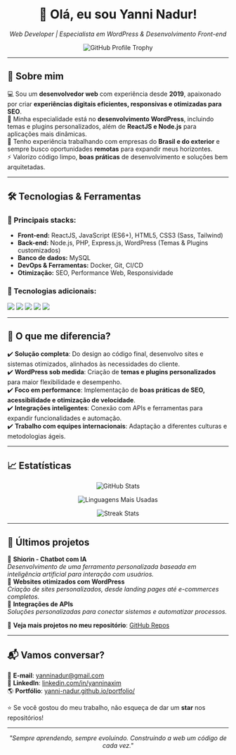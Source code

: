 <h1 align="center">🚀 Olá, eu sou Yanni Nadur!</h1>
<p align="center">
  <i>Web Developer | Especialista em WordPress & Desenvolvimento Front-end</i>
</p>

<p align="center">
  <img src="https://github-profile-trophy.vercel.app/?username=yanni-nadur&theme=radical" alt="GitHub Profile Trophy" />
</p>

---

## 🔹 Sobre mim  

💻 Sou um **desenvolvedor web** com experiência desde **2019**, apaixonado por criar **experiências digitais eficientes, responsivas e otimizadas para SEO**.  
🎯 Minha especialidade está no **desenvolvimento WordPress**, incluindo temas e plugins personalizados, além de **ReactJS e Node.js** para aplicações mais dinâmicas.  
📍 Tenho experiência trabalhando com empresas do **Brasil e do exterior** e sempre busco oportunidades **remotas** para expandir meus horizontes.  
⚡ Valorizo código limpo, **boas práticas** de desenvolvimento e soluções bem arquitetadas.  

---

## 🛠️ Tecnologias & Ferramentas  

### 📌 Principais stacks:
- **Front-end:** ReactJS, JavaScript (ES6+), HTML5, CSS3 (Sass, Tailwind)
- **Back-end:** Node.js, PHP, Express.js, WordPress (Temas & Plugins customizados)
- **Banco de dados:** MySQL
- **DevOps & Ferramentas:** Docker, Git, CI/CD
- **Otimização:** SEO, Performance Web, Responsividade  

### 📌 Tecnologias adicionais:
<p align="left">
  <img src="https://img.shields.io/badge/MySQL-005C84?style=for-the-badge&logo=mysql&logoColor=white" />
  <img src="https://img.shields.io/badge/WordPress-21759B?style=for-the-badge&logo=wordpress&logoColor=white" />
  <img src="https://img.shields.io/badge/React-61DAFB?style=for-the-badge&logo=react&logoColor=black" />
  <img src="https://img.shields.io/badge/Node.js-339933?style=for-the-badge&logo=node.js&logoColor=white" />
  <img src="https://img.shields.io/badge/Docker-2496ED?style=for-the-badge&logo=docker&logoColor=white" />
</p>

---

## 📌 O que me diferencia?  

✔️ **Solução completa**: Do design ao código final, desenvolvo sites e sistemas otimizados, alinhados às necessidades do cliente.  
✔️ **WordPress sob medida**: Criação de **temas e plugins personalizados** para maior flexibilidade e desempenho.  
✔️ **Foco em performance**: Implementação de **boas práticas de SEO, acessibilidade e otimização de velocidade**.  
✔️ **Integrações inteligentes**: Conexão com APIs e ferramentas para expandir funcionalidades e automação.  
✔️ **Trabalho com equipes internacionais**: Adaptação a diferentes culturas e metodologias ágeis.  

---

## 📈 Estatísticas  

<p align="center">
  <img src="https://github-readme-stats.vercel.app/api?username=yanni-nadur&show_icons=true&theme=radical" alt="GitHub Stats" />
</p>

<p align="center">
  <img src="https://github-readme-stats.vercel.app/api/top-langs/?username=yanni-nadur&layout=compact&theme=radical" alt="Linguagens Mais Usadas" />
</p>

<p align="center">
  <img src="https://github-readme-streak-stats.herokuapp.com/?user=yanni-nadur&theme=radical" alt="Streak Stats" />
</p>

---

## 🎯 Últimos projetos  

🔹 **Shiorin - Chatbot com IA**  
_Desenvolvimento de uma ferramenta personalizada baseada em inteligência artificial para interação com usuários._  
🔹 **Websites otimizados com WordPress**  
_Criação de sites personalizados, desde landing pages até e-commerces completos._  
🔹 **Integrações de APIs**  
_Soluções personalizadas para conectar sistemas e automatizar processos._  

📌 **Veja mais projetos no meu repositório**: [GitHub Repos](https://github.com/yanni-nadur)  

---

## 📬 Vamos conversar?  

📧 **E-mail**: [yanninadur@gmail.com](mailto:yanninadur@gmail.com)  
💼 **LinkedIn**: [linkedin.com/in/yanninaxim](https://linkedin.com/in/yanninaxim)  
🌎 **Portfólio**: [yanni-nadur.github.io/portfolio/](https://yanni-nadur.github.io/portfolio/)  

⭐ Se você gostou do meu trabalho, não esqueça de dar um **star** nos repositórios!  

---

<p align="center">
  <i>"Sempre aprendendo, sempre evoluindo. Construindo a web um código de cada vez."</i>
</p>
